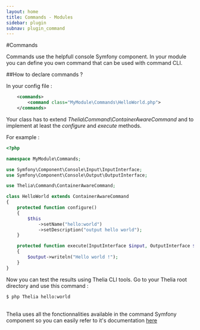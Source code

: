 ```yaml
---
layout: home
title: Commands - Modules
sidebar: plugin
subnav: plugin_command
---
```


#Commands

Commands use the helpfull console Symfony component. In your module you can define you own command that can be used
with command CLI.

##How to declare commands ?

In your config file :

```xml
    <commands>
        <command class="MyModule\Commands\HelloWorld.php">
    </commands>
```

Your class has to extend *Thelia\Command\ContainerAwareCommand* and to implement at least the *configure* and
*execute* methods.

For example :

```php
<?php

namespace MyModule\Commands;

use Symfony\Component\Console\Input\InputInterface;
use Symfony\Component\Console\Output\OutputInterface;

use Thelia\Command\ContainerAwareCommand;

class HelloWorld extends ContainerAwareCommand
{
    protected function configure()
    {
        $this
            ->setName("hello:world")
            ->setDescription("output hello world");
    }

    protected function execute(InputInterface $input, OutputInterface $output)
    {
        $output->writeln("Hello world !");
    }
}

```

Now you can test the results using Thelia CLI tools. Go to your Thelia root directory and use this command :

```
$ php Thelia hello:world
```
<br />
Thelia uses all the fonctionnalities available in the command Symfony component so you can easily refer to it's documentation
 <a href="http://symfony.com/doc/2.2/components/console/index.html" target="_blank">here</a>